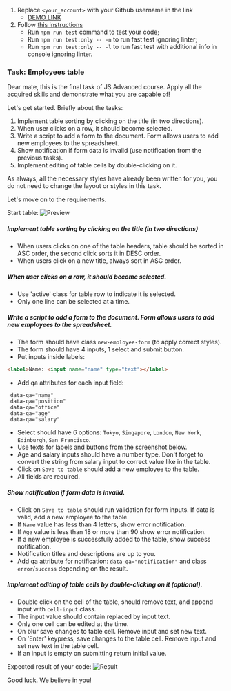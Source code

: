 1. Replace `<your_account>` with your Github username in the link
    - [DEMO LINK](https://offsset.github.io/js_employees_table_DOM/)
2. Follow [this instructions](https://mate-academy.github.io/layout_task-guideline/)
    - Run `npm run test` command to test your code;
    - Run `npm run test:only -- -n` to run fast test ignoring linter;
    - Run `npm run test:only -- -l` to run fast test with additional info in console ignoring linter.

### Task: Employees table

Dear mate,
this is the final task of JS Advanced course. Apply all the acquired skills and demonstrate what you are capable of!

Let's get started. Briefly about the tasks:
1. Implement table sorting by clicking on the title (in two directions).
2. When user clicks on a row, it should become selected.
3. Write a script to add a form to the document. Form allows users to add new employees to the spreadsheet.
4. Show notification if form data is invalid (use notification from the previous tasks).
5. Implement editing of table cells by double-clicking on it.

As always, all the necessary styles have already been written for you, you do not need to change the layout or styles in this task.

Let's move on to the requirements.

Start table:
![Preview](./src/images/preview.png)

##### Implement table sorting by clicking on the title (in two directions)
- When users clicks on one of the table headers, table should be sorted in ASC order, the second click sorts it in DESC order.
- When users click on a new title, always sort in ASC order.

##### When user clicks on a row, it should become selected.
- Use 'active' class for table row to indicate it is selected.
- Only one line can be selected at a time.

##### Write a script to add a form to the document. Form allows users to add new employees to the spreadsheet.
- The form should have class `new-employee-form` (to apply correct styles).
- The form should have 4 inputs, 1 select and submit button.
- Put inputs inside labels:
```html
<label>Name: <input name="name" type="text"></label>
```
- Add qa attributes for each input field:
```
 data-qa="name" 
 data-qa="position" 
 data-qa="office" 
 data-qa="age" 
 data-qa="salary" 
```
- Select should have 6 options: `Tokyo`, `Singapore`, `London`, `New York`, `Edinburgh`, `San Francisco`.
- Use texts for labels and buttons from the screenshot below.
- Age and salary inputs should have a number type. Don't forget to convert the string from salary input to correct value like in the table.
- Click on `Save to table` should add a new employee to the table.
- All fields are required.

##### Show notification if form data is invalid.
- Click on `Save to table` should run validation for form inputs. If data is valid, add a new employee to the table.
- If `Name` value has less than 4 letters, show error notification.
- If `Age` value is less than 18 or more than 90 show error notification.
- If a new employee is successfully added to the table, show success notification.
- Notification titles and descriptions are up to you.
- Add qa attribute for notification: `data-qa="notification"` and class `error`/`success` depending on the result.

##### Implement editing of table cells by double-clicking on it (optional). 
- Double click on the cell of the table, should remove text, and append input with `cell-input` class.
- The input value should contain replaced by input text.
- Only one cell can be edited at the time.
- On blur save changes to table cell. Remove input and set new text.
- On 'Enter' keypress, save changes to the table cell. Remove input and set new text in the table cell.
- If an input is empty on submitting return initial value.

Expected result of your code:
![Result](./src/images/result.png)

Good luck. We believe in you!
